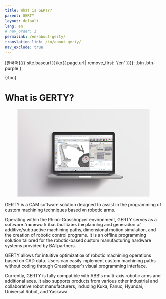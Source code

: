 ```yaml
---
title: What is GERTY?
parent: GERTY
layout: default
lang: en
# nav_order: 1
permalink: /en/about-gerty/
translation_link: /ko/about-gerty/
nav_exclude: true
---
```


[한국어]({{ site.baseurl }}/ko{{ page.url | remove_first: '/en' }}){: .btn .btn-purple }

{:toc}

# What is GERTY?

<figure>
	<a href="/assets/images/30.jpg"><img src="/assets/images/30.jpg"></a>
</figure>

GERTY is a CAM software solution designed to assist in the programming of custom machining techniques based on robotic arms.

Operating within the Rhino-Grasshopper environment, GERTY serves as a software framework that facilitates the planning and generation of additive/subtractive machining paths, dimensional motion simulation, and the creation of robotic control programs. It is an offline programming solution tailored for the robotic-based custom manufacturing hardware systems provided by BATpartners.

GERTY allows for intuitive optimization of robotic machining operations based on CAD data. Users can easily implement custom machining paths without coding through Grasshopper's visual programming interface.

Currently, GERTY is fully compatible with ABB's multi-axis robotic arms and additional axes. It also supports products from various other industrial and collaborative robot manufacturers, including Kuka, Fanuc, Hyundai, Universal Robot, and Yaskawa.